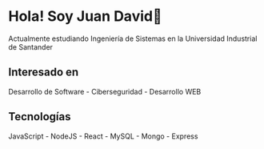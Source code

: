 # Hola! Soy Juan David👋

Actualmente estudiando Ingeniería de Sistemas en la Universidad Industrial de Santander

## Interesado en

Desarrollo de Software - Ciberseguridad - Desarrollo WEB 

## Tecnologías

JavaScript - NodeJS - React - MySQL - Mongo - Express
<!--
**JxxnDx/JxxnDx** is a ✨ _special_ ✨ repository because its `README.md` (this file) appears on your GitHub profile.

Here are some ideas to get you started:

- 🔭 I’m currently working on ...
- 🌱 I’m currently learning ...
- 👯 I’m looking to collaborate on ...
- 🤔 I’m looking for help with ...
- 💬 Ask me about ...
- 📫 How to reach me: ...
- 😄 Pronouns: ...
- ⚡ Fun fact: ...
-->
